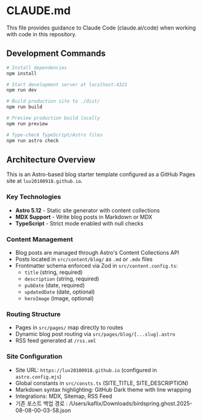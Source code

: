 # CLAUDE.md

This file provides guidance to Claude Code (claude.ai/code) when working with code in this repository.

## Development Commands

```bash
# Install dependencies
npm install

# Start development server at localhost:4321
npm run dev

# Build production site to ./dist/
npm run build

# Preview production build locally
npm run preview

# Type-check TypeScript/Astro files
npm run astro check
```

## Architecture Overview

This is an Astro-based blog starter template configured as a GitHub Pages site at `luv20100918.github.io`.

### Key Technologies
- **Astro 5.12** - Static site generator with content collections
- **MDX Support** - Write blog posts in Markdown or MDX
- **TypeScript** - Strict mode enabled with null checks

### Content Management
- Blog posts are managed through Astro's Content Collections API
- Posts located in `src/content/blog/` as `.md` or `.mdx` files
- Frontmatter schema enforced via Zod in `src/content.config.ts`:
  - `title` (string, required)
  - `description` (string, required)
  - `pubDate` (date, required)
  - `updatedDate` (date, optional)
  - `heroImage` (image, optional)

### Routing Structure
- Pages in `src/pages/` map directly to routes
- Dynamic blog post routing via `src/pages/blog/[...slug].astro`
- RSS feed generated at `/rss.xml`

### Site Configuration
- Site URL: `https://luv20100918.github.io` (configured in `astro.config.mjs`)
- Global constants in `src/consts.ts` (SITE_TITLE, SITE_DESCRIPTION)
- Markdown syntax highlighting: GitHub Dark theme with line wrapping
- Integrations: MDX, Sitemap, RSS Feed
- 기존 포스트 백업 경로 :  /Users/kaflix/Downloads/birdspring.ghost.2025-08-08-00-03-58.json